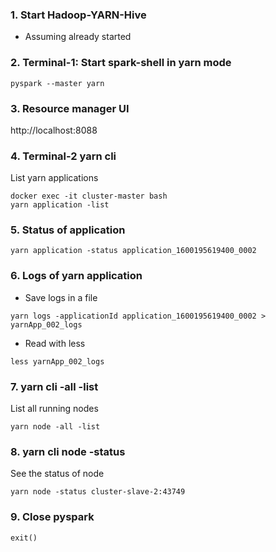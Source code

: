 ### 1. Start Hadoop-YARN-Hive
- Assuming already started

### 2. Terminal-1: Start spark-shell in yarn mode  
```
pyspark --master yarn
``` 

### 3. Resource manager UI

http://localhost:8088

### 4. Terminal-2 yarn cli 
List yarn applications  
```
docker exec -it cluster-master bash
yarn application -list
```

### 5. Status of application  
```
yarn application -status application_1600195619400_0002
```

### 6. Logs of yarn application
- Save logs in a file
```
yarn logs -applicationId application_1600195619400_0002 > yarnApp_002_logs
```

- Read with less
```
less yarnApp_002_logs
```

### 7. yarn cli -all -list
List all running nodes  
```
yarn node -all -list
 ```

### 8. yarn cli node -status  
See the status of node  
```
yarn node -status cluster-slave-2:43749
```

### 9. Close pyspark
`exit() `